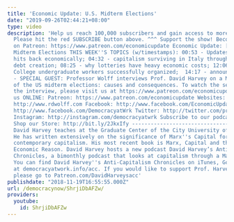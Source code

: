 ```yaml
---
title: 'Economic Update: U.S. Midterm Elections'
date: "2019-09-26T02:44:21+08:00"
type: video
description: 'Help us reach 100,000 subscribers and gain access to more studio time!
  Please hit the red SUBSCRIBE button above. ^^^ Support the show! Become an EU patron
  on Patreon: https://www.patreon.com/economicupdate Economic Update: [S8 E21] US
  Midterm Elections THIS WEEK''S TOPICS (w/timestamps): 00:53 - Updates on how China
  hits back economically; 04:32 - capitalism surviving in Italy through explosive
  debt creation; 08:25 - why lotteries have heavy economic costs; 12:06 - how Grinnell
  College undergraduate workers successfully organized;  14:17 - announcements; 15:17
  - SPECIAL GUEST: Professor Wolff interviews Prof. David Harvey on a Marxist view
  of the US midterm elections: causes and consequences. To watch the second half of
  the interview, please visit us at https://www.patreon.com/economicupdate Follow
  us ONLINE: Patreon: https://www.patreon.com/economicupdate Websites: http://www.democracyatwork.info/economicupdate
  http://www.rdwolff.com Facebook: http://www.facebook.com/EconomicUpdate http://www.facebook.com/RichardDWolff
  http://www.facebook.com/DemocracyatWrk Twitter: http://twitter.com/profwolff http://twitter.com/democracyatwrk
  Instagram: http://instagram.com/democracyatwrk Subscribe to our podcast: http://economicupdate.libsyn.com
  Shop our Store: http://bit.ly/2JkxIfy ----------------------------------------------------------------------------
  David Harvey teaches at the Graduate Center of the City University of New York.
  He has written extensively on the significance of Marx''s Capital for understanding
  contemporary capitalism. His most recent book is Marx, Capital and the Madness of
  Economic Reason. David Harvey hosts a new podcast David Harvey’s Anti-Capitalist
  Chronicles, a bimonthly podcast that looks at capitalism through a Marxist lens.
  You can find David Harvey''s Anti-Capitalism Chronicles on iTunes, GooglePlay and
  at democracyatwork.info/acc. If you would like to support Prof. Harvey''s new podcast,
  please go to Patreon.com/DavidHarveysacc'
publishdate: "2018-11-19T16:55:55.000Z"
url: /democracynow/ShrjiDbAFZw/
providers:
  youtube:
    id: ShrjiDbAFZw
---
```

